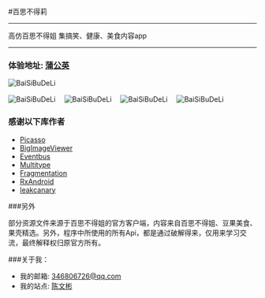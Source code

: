 #百思不得莉

---------------------

高仿百思不得姐 集搞笑、健康、美食内容app

---------------------


### 体验地址: [蒲公英](https://www.pgyer.com/WAEm) ###


![BaiSiBuDeLi](http://images.lmmhero.com/GIF.gif)

![BaiSiBuDeLi](http://oihebeiz4.bkt.clouddn.com/bs1.png)　
![BaiSiBuDeLi](http://oihebeiz4.bkt.clouddn.com/bs2.png)　
![BaiSiBuDeLi](http://oihebeiz4.bkt.clouddn.com/bs3.png)　
![BaiSiBuDeLi](http://oihebeiz4.bkt.clouddn.com/bs4.png)　


### 感谢以下库作者

*	[Picasso](https://github.com/square/picasso)
* [BigImageViewer](https://github.com/Piasy/BigImageViewer)
* [Eventbus](https://github.com/greenrobot/EventBus) 
*	[Multitype](https://github.com/drakeet/MultiType)
* [Fragmentation](https://github.com/YoKeyword/Fragmentation)
* [RxAndroid](https://github.com/ReactiveX/RxAndroid)
* [leakcanary](https://github.com/square/leakcanary)

###另外

部分资源文件来源于百思不得姐的官方客户端，内容来自百思不得姐、豆果美食、果壳精选。另外，程序中所使用的所有Api，都是通过破解得来，仅用来学习交流，最终解释权归原官方所有。

###关于我：


* 我的邮箱: 346806726@qq.com
*	我的站点: [陈文彬](http://www.lmmhero.com)

